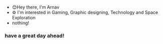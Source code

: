 - 😊Hey there, I'm Arnav
- ⚙️ I'm interested in Gaming, Graphic designing, Technology and Space Exploration
- nothing!



### have a great day ahead!

